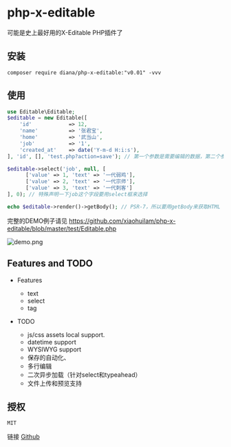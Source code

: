 # php-x-editable

可能是史上最好用的X-Editable PHP插件了

## 安装

```
composer require diana/php-x-editable:"v0.01" -vvv
```


## 使用

```php
use Editable\Editable;
$editable = new Editable([
    'id'            => 12,
    'name'          => '张君宝',
    'home'          => '武当山',
    'job'           => '1',
    'created_at'    => date('Y-m-d H:i:s'),
], 'id', [], 'test.php?action=save'); // 第一个参数是需要编辑的数据，第二个参数是主键的名称，第三个参数是保护参数，第四个参数是AJAX的URL

$editable->select('job', null, [
      ['value' => 1, 'text' => '一代弱鸡'],
      ['value' => 2, 'text' => '一代宗师'],
      ['value' => 3, 'text' => '一代刺客']
], 0); // 特殊声明一下job这个字段要用select框来选择

echo $editable->render()->getBody(); // PSR-7，所以要用getBody来获取HTML
```

完整的DEMO例子请见 https://github.com/xiaohuilam/php-x-editable/blob/master/test/Editable.php

![demo.png](https://i.loli.net/2017/11/08/5a02eda96db8b.png)


## Features and TODO

 - Features
     - text 
     - select 
     - tag

 - TODO
     - js/css assets local support.
     - datetime support
     - WYSIWYG support
     - 保存的自动化、
     - 多行编辑
     - 二次异步加载（针对select和typeahead）
     - 文件上传和预览支持


## 授权

```
MIT
```

 链接 [Github](https://github.com/xiaohuilam/php-x-editable)
